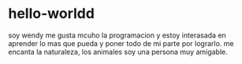 # hello-worldd

soy  wendy  me gusta  mcuho la programacion  y estoy interasada en aprender lo mas que pueda y poner todo de mi parte por lograrlo.
me encanta la naturaleza, los animales  soy una persona muy amigable.
